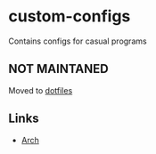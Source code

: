 # custom-configs
Contains configs for casual programs

## NOT MAINTANED
Moved to [dotfiles](github.com/Dzordzu/dotfiles)

## Links
* [Arch](https://github.com/Dzordzu/custom-configs/tree/arch)
